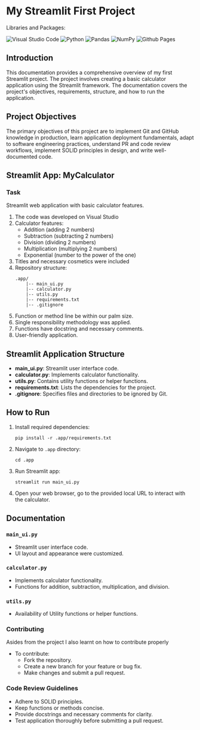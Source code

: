# My Streamlit First Project

Libraries and Packages:

![Visual Studio Code](https://img.shields.io/badge/Visual%20Studio%20Code-0078d7.svg?style=for-the-badge&logo=visual-studio-code&logoColor=white)
![Python](https://img.shields.io/badge/python-3670A0?style=for-the-badge&logo=python&logoColor=ffdd54)
![Pandas](https://img.shields.io/badge/pandas-%23150458.svg?style=for-the-badge&logo=pandas&logoColor=white)
![NumPy](https://img.shields.io/badge/numpy-%23013243.svg?style=for-the-badge&logo=numpy&logoColor=white)
![Github Pages](https://img.shields.io/badge/github%20pages-121013?style=for-the-badge&logo=github&logoColor=white)


## Introduction
This documentation provides a comprehensive overview of my first Streamlit project. The project involves creating a basic calculator application using the Streamlit framework. The documentation covers the project's objectives, requirements, structure, and how to run the application.

## Project Objectives
The primary objectives of this project are to implement Git and GitHub knowledge in production, learn application deployment fundamentals, adapt to software engineering practices, understand PR and code review workflows, implement SOLID principles in design, and write well-documented code.

## Streamlit App: MyCalculator

### Task
Streamlit web application with basic calculator features.

1. The code was developed on Visual Studio
2. Calculator features:
   - Addition (adding 2 numbers)
   - Subtraction (subtracting 2 numbers)
   - Division (dividing 2 numbers)
   - Multiplication (multiplying 2 numbers)
   - Exponential (number to the power of the one)
3. Titles and necessary cosmetics were included
4. Repository structure:
   ```
   .app/
       |-- main_ui.py
       |-- calculator.py
       |-- utils.py
       |-- requirements.txt
       |-- .gitignore
   ```
5. Function or method line be within our palm size.
6. Single responsibility methodology was applied.
7. Functions have docstring and necessary comments.
8. User-friendly application.

## Streamlit Application Structure

- **main_ui.py**: Streamlit user interface code.
- **calculator.py**: Implements calculator functionality.
- **utils.py**: Contains utility functions or helper functions.
- **requirements.txt**: Lists the dependencies for the project.
- **.gitignore**: Specifies files and directories to be ignored by Git.

## How to Run

1. Install required dependencies:
   ```
   pip install -r .app/requirements.txt
   ```

2. Navigate to `.app` directory:
   ```
   cd .app
   ```

3. Run Streamlit app:
   ```
   streamlit run main_ui.py
   ```

4. Open your web browser, go to the provided local URL to interact with the calculator.

## Documentation

### `main_ui.py`

- Streamlit user interface code.
- UI layout and appearance were customized.

### `calculator.py`

- Implements calculator functionality.
- Functions for addition, subtraction, multiplication, and division.

### `utils.py`

- Availability of Utility functions or helper functions.

### Contributing
Asides from the project I also learnt on how to contribute properly
- To contribute:
  - Fork the repository.
  - Create a new branch for your feature or bug fix.
  - Make changes and submit a pull request.

### Code Review Guidelines

- Adhere to SOLID principles.
- Keep functions or methods concise.
- Provide docstrings and necessary comments for clarity.
- Test application thoroughly before submitting a pull request.

